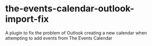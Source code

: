 the-events-calendar-outlook-import-fix
======================================

A plugin to fix the problem of Outlook creating a new calendar when attempting to add events from The Events Calendar

